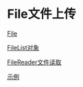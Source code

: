 # File文件上传

[File](File/File.md "File")

[FileList对象](FileList对象/FileList对象.md "FileList对象")

[FileReader文件读取](FileReader文件读取/FileReader文件读取.md "FileReader文件读取")

[示例](示例/示例.md "示例")
